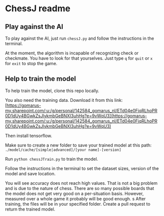 # ChessJ readme

## Play against the AI

To play against the AI, just run `chessJ.py` and follow the instructions in the terminal.

At the moment, the algorithm is incapable of recognizing check or checkmate. You have to look for that yourselves. Just type `q` for `quit` or `x` for `exit` to stop the game.

## Help to train the model

To help train the model, clone this repo locally.

You also need the training data. Download it from this link: [https://gomarus-my.sharepoint.com/:u:/g/personal/142584_gomarus_nl/ETd04e0FjqRLhoPR0D1dUy4BGwkZsJlykmbGeBNXI3uhHg?e=9vWqU3](https://gomarus-my.sharepoint.com/:u:/g/personal/142584_gomarus_nl/ETd04e0FjqRLhoPR0D1dUy4BGwkZsJlykmbGeBNXI3uhHg?e=9vWqU3)

Then install tensorflow.

Make sure to create a new folder to save your trained model at this path: `./model/cache/[simple|advanced]/[your name]-[version]`

Run `python chessJTrain.py` to train the model.

Follow the instructions in the terminal to set the dataset sizes, version of the model and save location.

You will see accuracy does not reach high values. That is not a big problem and is due to the nature of chess. There are so many possible boards that the model does not get very good on a per-situation basis. However, measured over a whole game it probably will be good enough.
s
After training, the files will be in your specified folder. Create a pull request to return the trained model.
